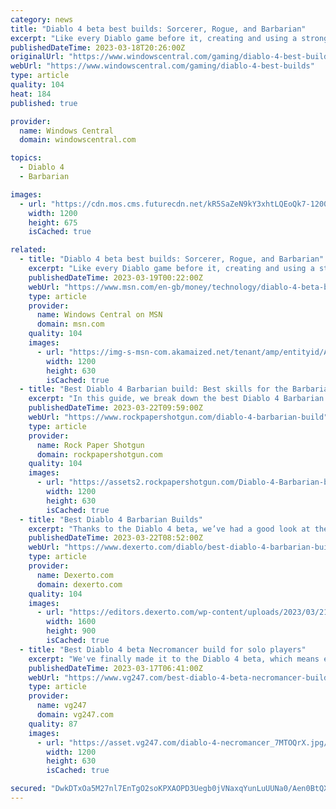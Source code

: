 ```yaml
---
category: news
title: "Diablo 4 beta best builds: Sorcerer, Rogue, and Barbarian"
excerpt: "Like every Diablo game before it, creating and using a strong character build is the core of what makes Diablo 4 fun to play. However, since each class has a huge variety of different skills and skill ..."
publishedDateTime: 2023-03-18T20:26:00Z
originalUrl: "https://www.windowscentral.com/gaming/diablo-4-best-builds"
webUrl: "https://www.windowscentral.com/gaming/diablo-4-best-builds"
type: article
quality: 104
heat: 184
published: true

provider:
  name: Windows Central
  domain: windowscentral.com

topics:
  - Diablo 4
  - Barbarian

images:
  - url: "https://cdn.mos.cms.futurecdn.net/kR5SaZeN9kY3xhtLQEoQk7-1200-80.png"
    width: 1200
    height: 675
    isCached: true

related:
  - title: "Diablo 4 beta best builds: Sorcerer, Rogue, and Barbarian"
    excerpt: "Like every Diablo game before it, creating and using a strong character build is the core of what makes Diablo 4 fun to play. However, since each class has a huge variety of different skills and skill ..."
    publishedDateTime: 2023-03-19T00:22:00Z
    webUrl: "https://www.msn.com/en-gb/money/technology/diablo-4-beta-best-builds-sorcerer-rogue-and-barbarian/ar-AA18OddO"
    type: article
    provider:
      name: Windows Central on MSN
      domain: msn.com
    quality: 104
    images:
      - url: "https://img-s-msn-com.akamaized.net/tenant/amp/entityid/AA18NYja.img?h=630&w=1200&m=6&q=60&o=t&l=f&f=jpg"
        width: 1200
        height: 630
        isCached: true
  - title: "Best Diablo 4 Barbarian build: Best skills for the Barbarian"
    excerpt: "In this guide, we break down the best Diablo 4 Barbarian build, covering which skills you need to take for the Whirlwind Barbarian. We'll also cover the attack pattern for this build, so that you can ..."
    publishedDateTime: 2023-03-22T09:59:00Z
    webUrl: "https://www.rockpapershotgun.com/diablo-4-barbarian-build"
    type: article
    provider:
      name: Rock Paper Shotgun
      domain: rockpapershotgun.com
    quality: 104
    images:
      - url: "https://assets2.rockpapershotgun.com/Diablo-4-Barbarian-build.jpg/BROK/thumbnail/1200x630/Diablo-4-Barbarian-build.jpg"
        width: 1200
        height: 630
        isCached: true
  - title: "Best Diablo 4 Barbarian Builds"
    excerpt: "Thanks to the Diablo 4 beta, we’ve had a good look at the Barbarian class and spent several hours testing out their skills to a high level. Out of all the classes in the game, the Barbarian is the ..."
    publishedDateTime: 2023-03-22T08:52:00Z
    webUrl: "https://www.dexerto.com/diablo/best-diablo-4-barbarian-builds-2093102/"
    type: article
    provider:
      name: Dexerto.com
      domain: dexerto.com
    quality: 104
    images:
      - url: "https://editors.dexerto.com/wp-content/uploads/2023/03/21/diablo-4-barbarian.jpg"
        width: 1600
        height: 900
        isCached: true
  - title: "Best Diablo 4 beta Necromancer build for solo players"
    excerpt: "We've finally made it to the Diablo 4 beta, which means everyone and anyone is jumping in and trying out the early parts of the game. However if you're keen on experiencing the game at its most ..."
    publishedDateTime: 2023-03-17T06:41:00Z
    webUrl: "https://www.vg247.com/best-diablo-4-beta-necromancer-build-for-solo-players"
    type: article
    provider:
      name: vg247
      domain: vg247.com
    quality: 87
    images:
      - url: "https://asset.vg247.com/diablo-4-necromancer_7MTOQrX.jpg/BROK/thumbnail/1200x630/diablo-4-necromancer_7MTOQrX.jpg"
        width: 1200
        height: 630
        isCached: true

secured: "DwkDTxOa5M27nl7EnTgO2soKPXAOPD3Uegb0jVNaxqYunLuUUNa0/Aen0BtQXFNN81P36kwljKvhIMLIikUQldAt8i1ifNBwGRTowhfJ9nTlaj2yXYk8um6/HrWx4GAaHNayhs3QhihSH6F7iHgyKYBZpnkOojO5YPlUooDm15ujlAvL+JNd4nY0ZrmrnhmoLDAl8YjeNEpvQpXBl6qIQifV2RkZh3b8d4PnbpJrBjkUm4/uMVv96xwbRda3RpZz8eyRBkeSb5o4tLXzUybWtdeBiINTinO2CASsptgBsbHA9eg3wFqq/dbFotDiA3rY/acnSuL+X2dJQWW9sz9XS7BXRcHOwAm1rA0UTZV3LBg=;lO66Y06B1Ki4K4Z4I2BbSg=="
---
```


